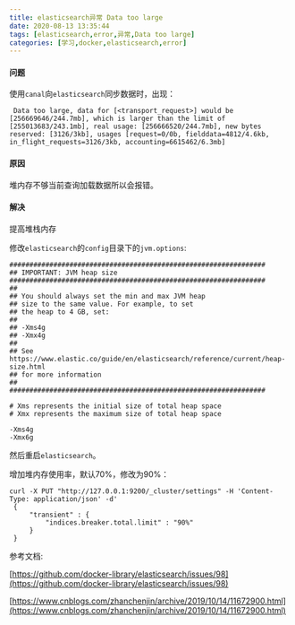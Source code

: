 ```yaml
---
title: elasticsearch异常 Data too large
date: 2020-08-13 13:35:44
tags: [elasticsearch,error,异常,Data too large]
categories: [学习,docker,elasticsearch,error]
---
```


#### 问题

使用`canal`向`elasticsearch`同步数据时，出现：

```
 Data too large, data for [<transport_request>] would be [256669646/244.7mb], which is larger than the limit of [255013683/243.1mb], real usage: [256666520/244.7mb], new bytes reserved: [3126/3kb], usages [request=0/0b, fielddata=4812/4.6kb, in_flight_requests=3126/3kb, accounting=6615462/6.3mb]
```

#### 原因

堆内存不够当前查询加载数据所以会报错。

#### 解决

提高堆栈内存

修改`elasticsearch`的`config`目录下的`jvm.options`:

```properties
################################################################
## IMPORTANT: JVM heap size
################################################################
##
## You should always set the min and max JVM heap
## size to the same value. For example, to set
## the heap to 4 GB, set:
##
## -Xms4g
## -Xmx4g
##
## See https://www.elastic.co/guide/en/elasticsearch/reference/current/heap-size.html
## for more information
##
################################################################

# Xms represents the initial size of total heap space
# Xmx represents the maximum size of total heap space

-Xms4g
-Xmx6g
```

然后重启`elasticsearch`。



增加堆内存使用率，默认70%，修改为90%：

```shell
curl -X PUT "http://127.0.0.1:9200/_cluster/settings" -H 'Content-Type: application/json' -d'
 {
     "transient" : {
         "indices.breaker.total.limit" : "90%"
     }
 }
```



参考文档:

[https://github.com/docker-library/elasticsearch/issues/98](https://github.com/docker-library/elasticsearch/issues/98)

[https://www.cnblogs.com/zhanchenjin/archive/2019/10/14/11672900.html](https://www.cnblogs.com/zhanchenjin/archive/2019/10/14/11672900.html)